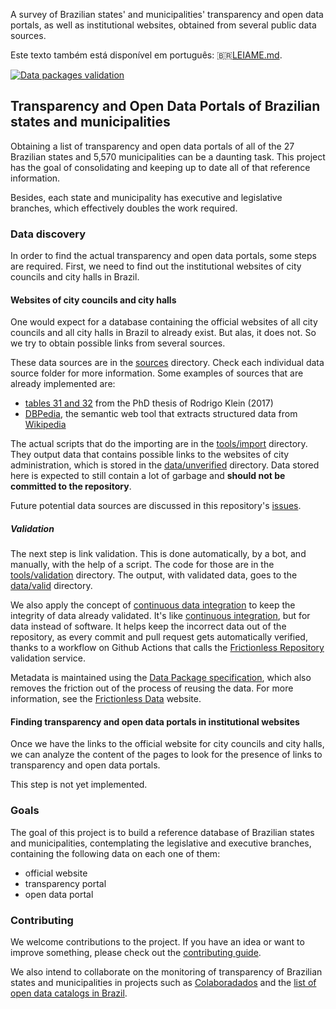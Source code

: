 A survey of Brazilian states' and municipalities' transparency and open data portals, as well as institutional websites, obtained from several public data sources.

Este texto também está disponível em português: 🇧🇷[LEIAME.md](LEIAME.md).

[![Data packages validation](https://github.com/augusto-herrmann/transparencia-dados-abertos-brasil/actions/workflows/validate-data-packages.yaml/badge.svg)](https://repository.frictionlessdata.io/pages/dashboard.html?user=augusto-herrmann&repo=transparencia-dados-abertos-brasil&flow=data+packages+validation)

## Transparency and Open Data Portals of Brazilian states and municipalities

Obtaining a list of transparency and open data portals of all of the 27
Brazilian states and 5,570 municipalities can be a daunting task. This
project has the goal of consolidating and keeping up to date all of that
reference information.

Besides, each state and municipality has executive and legislative branches,
which effectively doubles the work required.

### Data discovery

In order to find the actual transparency and open data portals, some
steps are required. First, we need to find out the institutional websites
of city councils and city halls in Brazil.

#### Websites of city councils and city halls

One would expect for a database containing the official websites of all
city councils and all city halls in Brazil to already exist. But alas, it
does not. So we try to obtain possible links from several sources.

These data sources are in the [sources](sources) directory. Check each
individual data source folder for more information. Some examples of
sources that are already implemented are:

* [tables 31 and 32](sources/research/klein-2017) from the PhD thesis of
  Rodrigo Klein (2017)
* [DBPedia](sources/dbpedia), the semantic web tool that extracts structured
  data from [Wikipedia](https://www.wikipedia.org/)

The actual scripts that do the importing are in the
[tools/import](tools/import) directory. They output data that contains
possible links to the websites of city administration, which is stored
in the [data/unverified](data/unverified) directory. Data stored here is
expected to still contain a lot of garbage and **should not be committed
to the repository**.

Future potential data sources are discussed in this repository's
[issues](https://github.com/augusto-herrmann/transparencia-dados-abertos-brasil/issues).

##### Validation

The next step is link validation. This is done automatically, by a bot, and
manually, with the help of a script. The code for those are in the
[tools/validation](tools/validation) directory. The output, with validated
data, goes to the [data/valid](data/valid) directory.

We also apply the concept of
[continuous data integration](http://okfnlabs.org/blog/2016/05/17/automated-data-validation.html)
to keep the integrity of data already validated. It's like
[continuous integration](https://en.wikipedia.org/wiki/Continuous_integration),
but for data instead of software. It helps keep the incorrect data out of the
repository, as every commit and pull request gets automatically verified,
thanks to a workflow on Github Actions that calls the
[Frictionless Repository](https://repository.frictionlessdata.io/) validation service.

Metadata is maintained using the
[Data Package specification](https://frictionlessdata.io/specs/data-package/),
which also removes the friction out of the process of reusing the data. For
more information, see the [Frictionless Data](https://frictionlessdata.io/)
website.

#### Finding transparency and open data portals in institutional websites

Once we have the links to the official website for city councils and city
halls, we can analyze the content of the pages to look for the presence
of links to transparency and open data portals.

This step is not yet implemented.

### Goals

The goal of this project is to build a reference database of Brazilian
states and municipalities, contemplating the legislative and executive
branches, containing the following data on each one of them:

* official website
* transparency portal
* open data portal

### Contributing

We welcome contributions to the project. If you have an idea or want to
improve something, please check out the [contributing guide](CONTRIBUTING.md).

We also intend to collaborate on the monitoring of transparency of Brazilian
states and municipalities in projects such as
[Colaboradados](http://colaboradados.github.io/) and the [list of open data
catalogs in Brazil](https://github.com/dadosgovbr/catalogos-dados-brasil).

